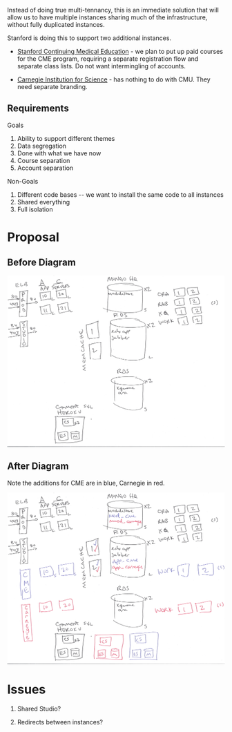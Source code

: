 Instead of doing true multi-tennancy, this is an immediate solution
that will allow us to have multiple instances sharing much of the
infrastructure, without fully duplicated instances.

Stanford is doing this to support two additional instances. 

* [Stanford Continuing Medical Education][cme] - we plan to put up paid
  courses for the CME program, requiring a separate registration flow
  and separate class lists.  Do not want intermingling of accounts.

* [Carnegie Institution for Science][carn] - has nothing to do with CMU.
  They need separate branding.

  [cme]: http://cme.stanford.edu/
  [carn]: http://carnegiescience.edu/

Requirements
------------

Goals

1. Ability to support different themes
2. Data segregation
3. Done with what we have now
4. Course separation
5. Account separation

Non-Goals

1. Different code bases -- we want to install the same code to all instances
2. Shared everything
3. Full isolation


Proposal
========

Before Diagram
--------------

![Pre](image/multi-pre.png)




After Diagram
--------------

Note the additions for CME are in blue, Carnegie in red.

![Post](image/multi-post.png)


Issues
======

1. Shared Studio?

2. Redirects between instances?


